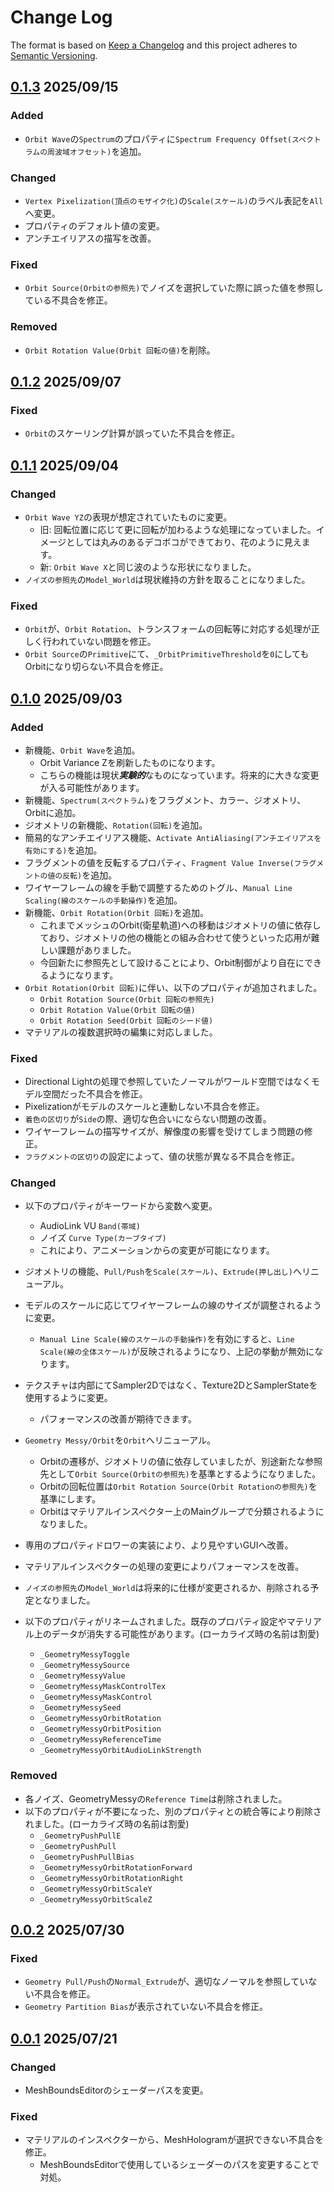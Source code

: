 # Change Log

The format is based on [Keep a Changelog](http://keepachangelog.com/)
and this project adheres to [Semantic Versioning](http://semver.org/).

## [0.1.3] 2025/09/15
### Added
- `Orbit Wave`の`Spectrum`のプロパティに`Spectrum Frequency Offset(スペクトラムの周波域オフセット)`を追加。

### Changed
- `Vertex Pixelization(頂点のモザイク化)`の`Scale(スケール)`のラベル表記を`All`へ変更。
- プロパティのデフォルト値の変更。
- アンチエイリアスの描写を改善。

### Fixed
- `Orbit Source(Orbitの参照先)`でノイズを選択していた際に誤った値を参照している不具合を修正。

### Removed
- `Orbit Rotation Value(Orbit 回転の値)`を削除。

## [0.1.2] 2025/09/07
### Fixed
- `Orbit`のスケーリング計算が誤っていた不具合を修正。

## [0.1.1] 2025/09/04
### Changed
- `Orbit Wave YZ`の表現が想定されていたものに変更。
    - 旧: 回転位置に応じて更に回転が加わるような処理になっていました。イメージとしては丸みのあるデコボコができており、花のように見えます。
    - 新: `Orbit Wave X`と同じ波のような形状になりました。
- `ノイズの参照先`の`Model_World`は現状維持の方針を取ることになりました。

### Fixed
- `Orbit`が、`Orbit Rotation`、トランスフォームの回転等に対応する処理が正しく行われていない問題を修正。
- `Orbit Source`の`Primitive`にて、`_OrbitPrimitiveThreshold`を`0`にしてもOrbitになり切らない不具合を修正。

## [0.1.0] 2025/09/03
### Added
- 新機能、`Orbit Wave`を追加。
    - Orbit Variance Zを刷新したものになります。
    - こちらの機能は現状***実験的***なものになっています。将来的に大きな変更が入る可能性があります。
- 新機能、`Spectrum(スペクトラム)`をフラグメント、カラー、ジオメトリ、Orbitに追加。
- ジオメトリの新機能、`Rotation(回転)`を追加。
- 簡易的なアンチエイリアス機能、`Activate AntiAliasing(アンチエイリアスを有効にする)`を追加。
- フラグメントの値を反転するプロパティ、`Fragment Value Inverse(フラグメントの値の反転)`を追加。
- ワイヤーフレームの線を手動で調整するためのトグル、`Manual Line Scaling(線のスケールの手動操作)`を追加。
- 新機能、`Orbit Rotation(Orbit 回転)`を追加。
    - これまでメッシュのOrbit(衛星軌道)への移動はジオメトリの値に依存しており、ジオメトリの他の機能との組み合わせて使うといった応用が難しい課題がありました。
    - 今回新たに参照先として設けることにより、Orbit制御がより自在にできるようになります。
- `Orbit Rotation(Orbit 回転)`に伴い、以下のプロパティが追加されました。
    - `Orbit Rotation Source(Orbit 回転の参照先)`
    - `Orbit Rotation Value(Orbit 回転の値)`
    - `Orbit Rotation Seed(Orbit 回転のシード値)`
- マテリアルの複数選択時の編集に対応しました。

### Fixed
- Directional Lightの処理で参照していたノーマルがワールド空間ではなくモデル空間だった不具合を修正。
- Pixelizationがモデルのスケールと連動しない不具合を修正。
- `着色の区切り`が`Side`の際、適切な色合いにならない問題の改善。
- ワイヤーフレームの描写サイズが、解像度の影響を受けてしまう問題の修正。
- `フラグメントの区切り`の設定によって、値の状態が異なる不具合を修正。

### Changed
- 以下のプロパティがキーワードから変数へ変更。
    - AudioLink VU `Band(帯域)`
    - ノイズ `Curve Type(カーブタイプ)`
    - これにより、アニメーションからの変更が可能になります。
- ジオメトリの機能、`Pull/Push`を`Scale(スケール)`、`Extrude(押し出し)`へリニューアル。
- モデルのスケールに応じてワイヤーフレームの線のサイズが調整されるように変更。
    - `Manual Line Scale(線のスケールの手動操作)`を有効にすると、`Line Scale(線の全体スケール)`が反映されるようになり、上記の挙動が無効になります。
- テクスチャは内部にてSampler2Dではなく、Texture2DとSamplerStateを使用するように変更。
    - パフォーマンスの改善が期待できます。
- `Geometry Messy/Orbit`を`Orbit`へリニューアル。
    - Orbitの遷移が、ジオメトリの値に依存していましたが、別途新たな参照先として`Orbit Source(Orbitの参照先)`を基準とするようになりました。
    - Orbitの回転位置は`Orbit Rotation Source(Orbit Rotationの参照先)`を基準にします。
    - Orbitはマテリアルインスペクター上のMainグループで分類されるようになりました。
- 専用のプロパティドロワーの実装により、より見やすいGUIへ改善。
- マテリアルインスペクターの処理の変更によりパフォーマンスを改善。
- `ノイズの参照先`の`Model_World`は将来的に仕様が変更されるか、削除される予定となりました。

- 以下のプロパティがリネームされました。既存のプロパティ設定やマテリアル上のデータが消失する可能性があります。(ローカライズ時の名前は割愛)
    - `_GeometryMessyToggle`
    - `_GeometryMessySource`
    - `_GeometryMessyValue`
    - `_GeometryMessyMaskControlTex`
    - `_GeometryMessyMaskControl`
    - `_GeometryMessySeed`
    - `_GeometryMessyOrbitRotation`
    - `_GeometryMessyOrbitPosition`
    - `_GeometryMessyReferenceTime`
    - `_GeometryMessyOrbitAudioLinkStrength`

### Removed
- 各ノイズ、GeometryMessyの`Reference Time`は削除されました。
- 以下のプロパティが不要になった、別のプロパティとの統合等により削除されました。(ローカライズ時の名前は割愛)
    - `_GeometryPushPullE`
    - `_GeometryPushPull`
    - `_GeometryPushPullBias`
    - `_GeometryMessyOrbitRotationForward`
    - `_GeometryMessyOrbitRotationRight`
    - `_GeometryMessyOrbitScaleY`
    - `_GeometryMessyOrbitScaleZ`

## [0.0.2] 2025/07/30
### Fixed
- `Geometry Pull/Push`の`Normal_Extrude`が、適切なノーマルを参照していない不具合を修正。
- `Geometry Partition Bias`が表示されていない不具合を修正。

## [0.0.1] 2025/07/21
### Changed
- MeshBoundsEditorのシェーダーパスを変更。

### Fixed
- マテリアルのインスペクターから、MeshHologramが選択できない不具合を修正。
    - MeshBoundsEditorで使用しているシェーダーのパスを変更することで対処。

[0.1.3]: https://github.com/r-delta-c/MeshHologram/compare/0.1.2...0.1.3
[0.1.2]: https://github.com/r-delta-c/MeshHologram/compare/0.1.1...0.1.2
[0.1.1]: https://github.com/r-delta-c/MeshHologram/compare/0.1.0...0.1.1
[0.1.0]: https://github.com/r-delta-c/MeshHologram/compare/0.0.2...0.1.0
[0.0.2]: https://github.com/r-delta-c/MeshHologram/compare/0.0.1...0.0.2
[0.0.1]: https://github.com/r-delta-c/MeshHologram/compare/0.0.0...0.0.1

<!--
## [Unreleased]

[Unreleased]: https://github.com/r-delta-c/Day-and-Night-SkyboxShader/compare/0.0.0-exp.1...1.0.0

-->